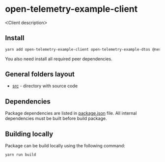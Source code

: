 # open-telemetry-example-client

ᐸClient descriptionᐳ

## Install

```bash
yarn add open-telemetry-example-client open-telemetry-example-dtos @nestjs/axios @nestjs/common rxjs
```

You also need install all required peer dependencies.

## General folders layout

- [src](./src) - directory with source code

## Dependencies

Package dependencies are listed in [package.json](./package.json) file.
All internal dependencies must be built before build package.

## Building locally

Package can be build locally using the following command:

```bash
yarn run build
```
